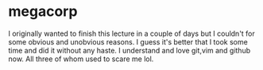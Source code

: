 # megacorp

I originally wanted to finish this lecture in a couple of days but I couldn't for some obvious and unobvious reasons. I guess it's better that I took some time and did it without any haste. I understand and love git,vim and github now. All three of whom used to scare me lol.
